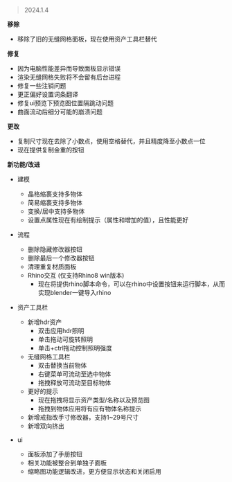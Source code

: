 > 2024.1.4

**移除**

+ 移除了旧的无缝网格面板，现在使用资产工具栏替代

**修复**

+ 因为电脑性能差异而导致面板显示错误
+ 渲染无缝网格失败将不会留有后台进程
+ 修复一些注销问题
+ 更正偏好设置词条翻译
+ 修复ui预览下预览图位置隔跳动问题
+ 曲面流动后细分可能的崩溃问题

**更改**

+ 复制尺寸现在去除了小数点，使用空格替代，并且精度降至小数点一位
+ 现在提供复制金重的按钮

**新功能/改进**

+ 建模
    + 晶格缩裹支持多物体
    + 简易缩裹支持多物体
    + 变换/居中支持多物体
    + 设置点属性现在有绘制提示（属性和增加的值），且性能更好

+ 流程
    + 删除隐藏修改器按钮
    + 删除最后一个修改器按钮
    + 清理重复材质面板
    + Rhino交互 (仅支持Rhino8 win版本)
        + 现在将提供rhino脚本命令，可以在rhino中设置按钮来运行脚本，从而实现blender一键导入rhino

+ 资产工具栏
    + 新增hdr资产
        + 双击应用hdr照明
        + 单击拖动可旋转照明
        + 单击+ctrl拖动控制照明强度
    + 无缝网格工具栏
        + 双击替换当前物体
        + 右键菜单可流动至选中物体
        + 拖拽释放可流动至目标物体
    + 更好的提示
        + 现在拖拽将显示资产类型/名称以及预览图
        + 拖拽到物体应用将有应有物体名称提示
    + 新增戒指改手寸修改器，支持1~29号尺寸
    + 新增双向挤出

+ ui
    + 面板添加了手册按钮
    + 相关功能被整合到单独子面板
    + 缩略图功能逻辑改进，更方便显示状态和关闭启用



